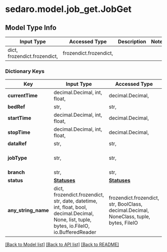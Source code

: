 # sedaro.model.job_get.JobGet

## Model Type Info
Input Type | Accessed Type | Description | Notes
------------ | ------------- | ------------- | -------------
dict, frozendict.frozendict,  | frozendict.frozendict,  |  | 

### Dictionary Keys
Key | Input Type | Accessed Type | Description | Notes
------------ | ------------- | ------------- | ------------- | -------------
**currentTime** | decimal.Decimal, int, float,  | decimal.Decimal,  |  | 
**bedRef** | str,  | str,  |  | 
**startTime** | decimal.Decimal, int, float,  | decimal.Decimal,  |  | 
**stopTime** | decimal.Decimal, int, float,  | decimal.Decimal,  |  | 
**dataRef** | str,  | str,  |  | 
**jobType** | str,  | str,  |  | must be one of ["SIMULATION", ] 
**branch** | str,  | str,  |  | 
**status** | [**Statuses**](Statuses.md) | [**Statuses**](Statuses.md) |  | 
**any_string_name** | dict, frozendict.frozendict, str, date, datetime, int, float, bool, decimal.Decimal, None, list, tuple, bytes, io.FileIO, io.BufferedReader | frozendict.frozendict, str, BoolClass, decimal.Decimal, NoneClass, tuple, bytes, FileIO | any string name can be used but the value must be the correct type | [optional]

[[Back to Model list]](../../README.md#documentation-for-models) [[Back to API list]](../../README.md#documentation-for-api-endpoints) [[Back to README]](../../README.md)

